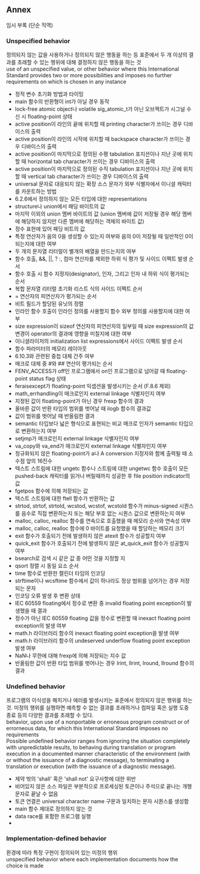 ## Annex

임시 부록 (단순 직역)

### Unspecified behavior

정의되지 않는 값을 사용하거나 정의되지 않은 행동을 하는 등 표준에서 두 개 이상의 결과를 초래할 수 있는 행위에 대해 결정하지 않은 행동을 하는 것  
use of an unspecified value, or other behavior where this International Standard provides two or more possibilities and imposes no further requirements on which is chosen in any instance  

* 정적 변수 초기화 방법과 타이밍
* main 함수의 반환형이 int가 아닐 경우 동작
* lock-free atomic object나 volatile sig_atomic_t가 아닌 오브젝트가 시그널 수신 시 floating-point 상태
* active position이 라인의 끝에 위치할 때 printing character가 쓰이는 경우 디바이스의 출력
* active position이 라인의 시작에 위치할 때 backspace character가 쓰이는 경우 디바이스의 출력
* active position이 마지막으로 정의된 수평 tabulation 포지션이나 지난 곳에 위치할 때 horizontal tab character가 쓰이는 경우 디바이스의 출력
* active position이 마지막으로 정의된 수직 tabulation 포지션이나 지난 곳에 위치할 때 vertical tab character가 쓰이는 경우 디바이스의 출력
* universal 문자로 대응되지 않는 확장 소스 문자가 외부 식별자에서 이니셜 캐릭터를 카운트하는 방법
* 6.2.6에서 정의하지 않는 모든 타입에 대한 representations
* structure나 union에서 패딩 바이트의 값
* 마지막 이외의 union 멤버 바이트의 값 (union 멤버에 값이 저장될 경우 해당 멤버에 해당하지 않지만 다른 멤버에 해당하는 객체의 바이트 값)
* 정수 표현에 있어 패딩 비트의 값
* 특정 연산자가 음의 0을 생성할 수 있는지 여부와 음의 0이 저장될 때 일반적인 0이 되는지에 대한 여부
* 두 개의 문자열 리터럴이 별개의 배열을 만드는지의 여부
* 함수 호출, &&, ||, ? :, 컴마 연산자를 제외한 하위 식 평가 및 사이드 이펙트 발생 순서
* 함수 호출 시 함수 지정자(designator), 인자, 그리고 인자 내 하위 식이 평가되는 순서
* 복합 문자열 리터럴 초기화 리스트 식의 사이드 이펙트 순서
* = 연산자의 피연산자가 평가되는 순서
* 비트 필드가 할당된 유닛의 정렬
* 인라인 함수 호출이 인라인 정의를 사용할지 함수 외부 정의를 사용할지에 대한 여부
* size expression이 sizeof 연산자의 피연산자의 일부일 때 size expression의 값 변경이 operator의 결과에 영향을 미칠지에 대한 여부
* 이니셜라이저의 initialization list expressions에서 사이드 이펙트 발생 순서
* 함수 파라미터의 메모리 레이아웃
* 6.10.3와 관련된 중첩 대체 간주 여부
* 매크로 대체 중 #와 ## 연산이 평가되는 순서
* FENV_ACCESS가 off인 프로그램에서 on인 프로그램으로 넘어갈 때 floating-point status flag 상태
* feraisexcept가 floating-point 익셉션을 발생시키는 순서 (F.8.6 제외)
* math_errhandling이 매크로인지 external linkage 식별자인지 여부
* 지정된 값이 floating-point가 아닌 경우 frexp 함수의 결과
* 올바른 값이 반환 타입의 범위를 벗어날 때 ilogb 함수의 결과값
* 값이 범위를 벗어날 때 반올림한 결과
* semantic 타입보다 넓은 형식으로 표현되는 비교 매크로 인자가 semantic 타입으로 변환하는지 여부
* setjmp가 매크로인지 external linkage 식별자인지 여부
* va_copy와 va_end가 매크로인지 external linkage 식별자인지 여부
* 정규화되지 않은 floating-point가 a나 A conversion 지정자와 함께 출력될 때 소수점 앞의 16진수
* 텍스트 스트림에 대한 ungetc 함수나 스트림에 대한 ungetwc 함수 호출이 모든 pushed-back 캐릭터를 읽거나 버릴때까지 성공한 후 file position indicator의 값
* fgetpos 함수에 의해 저장되는 값
* 텍스트 스트림에 대한 ftell 함수가 반환하는 값
* strtod, strtof, strtold, wcstod, wcstof, wcstold 함수가 minus-signed 시퀀스를 음수로 직접 변환하는지 또는 해당 부호 없는 시퀀스 값으로 변환하는지 여부
* malloc, calloc, realloc 함수를 연속으로 호출했을 때 메모리 순서와 연속성 여부
* malloc, calloc, realloc 함수에 0 바이트를 요청했을 때 할당하는 메모리 크기
* exit 함수가 호출되기 전에 발생하지 않은 atexit 함수가 성공할지 여부
* quick_exit 함수가 호출되기 전에 발생하지 않은 at_quick_exit 함수가 성공할지 여부
* bsearch로 검색 시 같은 값 중 어떤 것을 지정할 지
* qsort 정렬 시 동일 요소 순서
* time 함수로 반환한 캘린더 타임의 인코딩
* strftime이나 wcsftime 함수에서 값이 하나라도 정상 범위를 넘어가는 경우 저장되는 문자
* 인코딩 오류 발생 후 변환 상태
* IEC 60559 floating에서 정수로 변환 중 invalid floating point exception이 발생했을 때 결과
* 정수가 아닌 IEC 60559 floating 값을 정수로 변환할 때 inexact floating point exception의 발생 여부
* math.h 라이브러리 함수의 inexact floating point exception을 발생 여부
* math.h 라이브러리 함수의 undeserved underflow floating point exception 발생 여부
* NaN나 무한에 대해 frexp에 의해 저장되는 지수 값
* 반올림한 값이 반환 타입 범위를 벗어나는 경우 lrint, llrint, lround, llround 함수의 결과

### Undefined behavior

프로그램의 이식성을 해치거나 에러를 발생시키는 표준에서 정의되지 않은 행위를 하는 것. 미정의 행위를 실행하면 예측할 수 없는 결과를 초래하거나 컴파일 혹은 실행 도중 종료 등의 다양한 결과를 초래할 수 있다.  
behavior, upon use of a nonportable or erroneous program construct or of errorneous data, for which this International Standard imposes no requirements  
Possible undefined behavior ranges from ignoring the situation completely with unpredictable results, to behaving during translation or program execution in a documented manner characteristic of the environment (with or without the issuance of a diagnostic message), to terminating a translation or execution (with the issuance of a diagnostic message).

* 제약 밖의 'shall' 혹은 'shall not' 요구사항에 대한 위반
* 비어있지 않은 소스 파일은 부분적으로 프로세싱된 토큰이나 주석으로 끝나는 개행 문자로 끝날 수 없음
* 토큰 연결은 universal character name 구문과 일치하는 문자 시퀀스를 생성함
* main 함수 제대로 정의하지 않는 것
* data race를 포함한 프로그램 실행
* 

### Implementation-defined behavior

환경에 따라 특정 구현이 정의되어 있는 미정의 행위  
unspecified behavior where each implementation documents how the choice is made